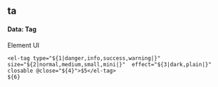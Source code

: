 ## ta
#### Data: Tag
Element UI <el-tag>
```
<el-tag type="${1|danger,info,success,warning|}" size="${2|normal,medium,small,mini|}"  effect="${3|dark,plain|}" closable @close="${4}">$5</el-tag>
${6}
```